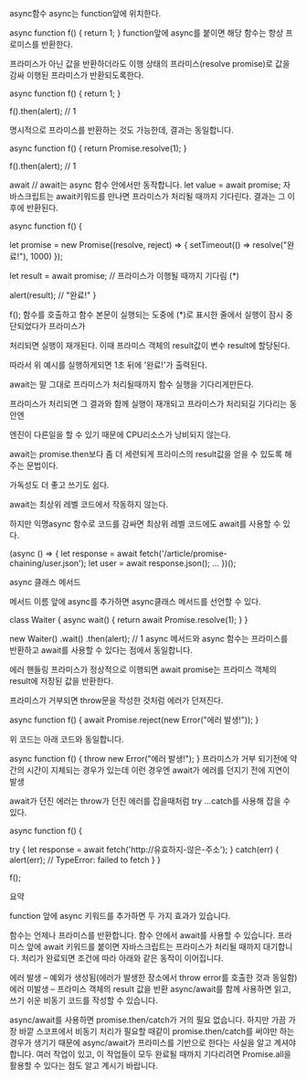async함수
async는 function앞에 위치한다.

async function f() {
  return 1;
}
function앞에 async를 붙이면 해당 함수는 항상 프로미스를 반환한다.

프라미스가 아닌 값을 반환하더라도 이행 상태의 프라미스(resolve promise)로 값을 감싸 이행된 프라미스가 반환되도록한다.

 

async function f() {
  return 1;
}

f().then(alert); // 1

명시적으로 프라미스를 반환하는 것도 가능한데, 결과는 동일합니다.

async function f() {
  return Promise.resolve(1);
}

f().then(alert); // 1
 

await
// await는 async 함수 안에서만 동작합니다.
let value = await promise;
자바스크립트는 await키워드를 만나면 프라미스가 처리될 때까지 기다린다. 결과는 그 이후에 반환된다.

 

async function f() {

  let promise = new Promise((resolve, reject) => {
    setTimeout(() => resolve("완료!"), 1000)
  });

  let result = await promise; // 프라미스가 이행될 때까지 기다림 (*)

  alert(result); // "완료!"
}

f();
함수를 호출하고 함수 본문이 실행되는 도중에 (*)로 표시한 줄에서 실행이 잠시 중단되었다가 프라미스가 

처리되면 실행이 재개된다. 이때 프라미스 객체의 result값이 변수 result에 할당된다.

따라서 위 예시를 실행하게되면 1초 뒤에 '완료!'가 출력된다.

 

await는 말 그대로 프라미스가 처리될때까지 함수 실행을 기다리게만든다.

프라미스가 처리되면 그 결과와 함께 실행이 재개되고 프라미스가 처리되길 기다리는 동안엔

엔진이 다른일을 할 수 있기 때문에 CPU리소스가 낭비되지 않는다.

 

await는 promise.then보다 좀 더 세련되게 프라미스의 result값을 얻을 수 있도록 해주는 문법이다.

가독성도 더 좋고 쓰기도 쉽다.

 

await는 최상위 레벨 코드에서 작동하지 않는다.

하지만 익명async  함수로 코드를 감싸면 최상위 레벨 코드에도 await를 사용할 수 있다.

 

(async () => {
  let response = await fetch('/article/promise-chaining/user.json');
  let user = await response.json();
  ...
})();
 

async 클래스 메서드

메서드 이름 앞에 async를 추가하면 async클래스 메서드를 선언할 수 있다.

class Waiter {
  async wait() {
    return await Promise.resolve(1);
  }
}

new Waiter()
  .wait()
  .then(alert); // 1
async 메서드와 async 함수는 프라미스를 반환하고 await를 사용할 수 있다는 점에서 동일합니다.
 

에러 핸들링
프라미스가 정상적으로 이행되면 await promise는 프라미스 객체의 result에 저장된 값을 반환한다.

프라미스가 거부되면 throw문을 작성한 것처럼 에러가 던져진다.

 

async function f() {
  await Promise.reject(new Error("에러 발생!"));
}

위 코드는 아래 코드와 동일합니다.

async function f() {
  throw new Error("에러 발생!");
}
프라미스가 거부 되기전에 약간의 시간이 지체되는 경우가 있는데 이런 경우엔 await가 에러를 던지기 전에 지연이 발생

await가 던진 에러는 throw가 던진 에러를 잡을때처럼 try ...catch를 사용해 잡을 수 있다.

async function f() {

  try {
    let response = await fetch('http://유효하지-않은-주소');
  } catch(err) {
    alert(err); // TypeError: failed to fetch
  }
}

f();
 
 

요약

function 앞에 async 키워드를 추가하면 두 가지 효과가 있습니다.

함수는 언제나 프라미스를 반환합니다.
함수 안에서 await를 사용할 수 있습니다.
프라미스 앞에 await 키워드를 붙이면 자바스크립트는 프라미스가 처리될 때까지 대기합니다. 처리가 완료되면 조건에 따라 아래와 같은 동작이 이어집니다.

에러 발생 – 예외가 생성됨(에러가 발생한 장소에서 throw error를 호출한 것과 동일함)
에러 미발생 – 프라미스 객체의 result 값을 반환
async/await를 함께 사용하면 읽고, 쓰기 쉬운 비동기 코드를 작성할 수 있습니다.

async/await를 사용하면 promise.then/catch가 거의 필요 없습니다. 하지만 가끔 가장 바깥 스코프에서 비동기 처리가 필요할 때같이 promise.then/catch를 
써야만 하는 경우가 생기기 때문에 async/await가 프라미스를 기반으로 한다는 사실을 알고 계셔야 합니다. 여러 작업이 있고, 이 작업들이 모두 완료될 때까지 
기다리려면 Promise.all을 활용할 수 있다는 점도 알고 계시기 바랍니다.
